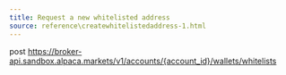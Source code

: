 ```yaml
---
title: Request a new whitelisted address
source: reference\createwhitelistedaddress-1.html
---
```


post https://broker-api.sandbox.alpaca.markets/v1/accounts/{account_id}/wallets/whitelists

